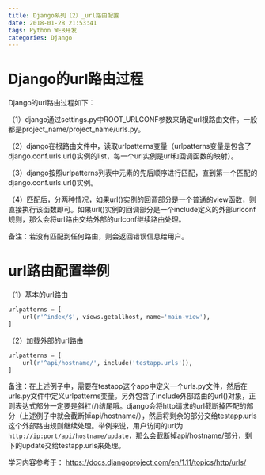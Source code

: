 ```yaml
---
title: Django系列（2）_url路由配置
date: 2018-01-28 21:53:41
tags: Python WEB开发
categories: Django
---
```


# Django的url路由过程

Django的url路由过程如下：

（1）django通过settings.py中ROOT_URLCONF参数来确定url根路由文件。一般都是project_name/project_name/urls.py。

（2）django在根路由文件中，读取urlpatterns变量（urlpatterns变量是包含了django.conf.urls.url()实例的list，每一个url实例是url和回调函数的映射）。

（3）django按照urlpatterns列表中元素的先后顺序进行匹配，直到第一个匹配的django.conf.urls.url()实例。

（4）匹配后，分两种情况，如果url()实例的回调部分是一个普通的view函数，则直接执行该函数即可。如果url()实例的回调部分是一个include定义的外部urlconf规则，那么会将url路由交给外部的urlconf继续路由处理。

备注：若没有匹配到任何路由，则会返回错误信息给用户。

# url路由配置举例

（1）基本的url路由

```python
urlpatterns = [
    url(r'^index/$', views.getallhost, name='main-view'),
]
```

（2）加载外部的url路由

```python
urlpatterns = [
    url(r'^api/hostname/', include('testapp.urls')),
]
```

备注：在上述例子中，需要在testapp这个app中定义一个urls.py文件，然后在urls.py文件中定义urlpatterns变量。另外包含了include外部路由的url()对象，正则表达式部分一定要是斜杠(/)结尾哦。django会将http请求的url截断掉匹配的部分（上述例子中就会截断掉api/hostname/），然后将剩余的部分交给testapp.urls这个外部路由规则继续处理。举例来说，用户访问的url为`http://ip:port/api/hostname/update`，那么会截断掉api/hostname/部分，剩下的update交给testapp.urls来处理。

学习内容参考于：
https://docs.djangoproject.com/en/1.11/topics/http/urls/
